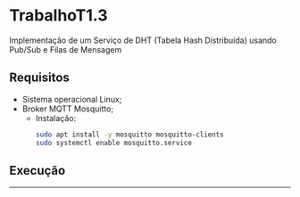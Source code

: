 # TrabalhoT1.3
 Implementação de um Serviço de DHT (Tabela Hash Distribuída) usando Pub/Sub e Filas de Mensagem


## Requisitos
- Sistema operacional Linux;
- Broker MQTT Mosquitto; 
  - Instalação:
    ```bash
    sudo apt install -y mosquitto mosquitto-clients
    sudo systemctl enable mosquitto.service
    ```
## Execução

---
